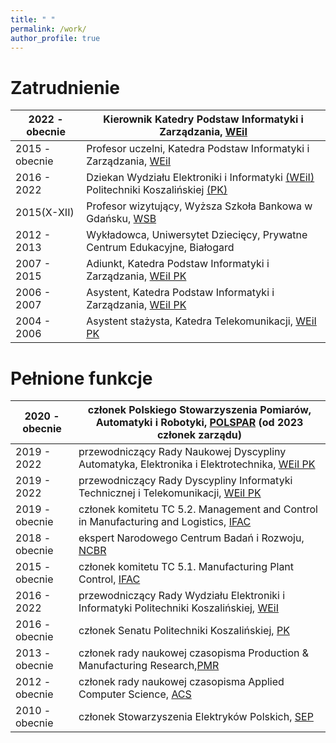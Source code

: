 ```yaml
---
title: " "
permalink: /work/
author_profile: true
---
```


Zatrudnienie 
============

|2022 - obecnie|Kierownik Katedry Podstaw Informatyki i Zarządzania, [WEiI](https://weii.tu.koszalin.pl/) |
|---------------------------|------------------------------------------------------------|
|2015 - obecnie|Profesor uczelni, Katedra Podstaw Informatyki i Zarządzania, [WEiI](https://weii.tu.koszalin.pl/) |
|2016 - 2022   |Dziekan Wydziału Elektroniki i Informatyki [(WEiI)](https://weii.tu.koszalin.pl/) Politechniki Koszalińskiej [(PK)](https://tu.koszalin.pl/)|
|2015(X-XII)   |Profesor wizytujący, Wyższa Szkoła Bankowa w Gdańsku, [WSB](https://www.wsb.pl/gdansk/)| 
|2012 - 2013   |Wykładowca, Uniwersytet Dziecięcy, Prywatne Centrum Edukacyjne, Białogard|
|2007 - 2015   |Adiunkt, Katedra Podstaw Informatyki i Zarządzania, [WEiI PK](https://weii.tu.koszalin.pl/)||
|2006 - 2007   |Asystent, Katedra Podstaw Informatyki i Zarządzania, [WEiI PK](https://weii.tu.koszalin.pl/)|
|2004 - 2006   |Asystent stażysta, Katedra Telekomunikacji, [WEiI PK](https://weii.tu.koszalin.pl/)| 

Pełnione funkcje
================

|2020 - obecnie|członek Polskiego Stowarzyszenia Pomiarów, Automatyki i Robotyki, [POLSPAR](http://www.konsulting.gda.pl/polspar/) (od 2023 członek zarządu)|
|--------------------------------------|------------------------------------------------------------|
|2019 - 2022   |przewodniczący Rady Naukowej Dyscypliny Automatyka, Elektronika i Elektrotechnika, [WEiI PK](https://weii.tu.koszalin.pl/)|
|2019 - 2022   |przewodniczący Rady Dyscypliny Informatyki Technicznej i Telekomunikacji, [WEiI PK](https://weii.tu.koszalin.pl/)|
|2019 - obecnie|członek komitetu TC 5.2. Management and Control in Manufacturing and Logistics, [IFAC](https://tc.ifac-control.org/5/2)|
|2018 - obecnie|ekspert Narodowego Centrum Badań i Rozwoju, [NCBR](https://www.ncbr.gov.pl/)| 
|2015 - obecnie|członek komitetu TC 5.1. Manufacturing Plant Control, [IFAC](https://tc.ifac-control.org/5/1)| 
|2016 - 2022   |przewodniczący Rady Wydziału Elektroniki i Informatyki Politechniki Koszalińskiej, [WEiI](https://weii.tu.koszalin.pl/)| 
|2016 - obecnie|członek Senatu Politechniki Koszalińskiej, [PK](https://tu.koszalin.pl/)|
|2013 - obecnie|członek rady naukowej czasopisma Production & Manufacturing Research,[PMR](https://www.tandfonline.com/toc/tpmr/current)|
|2012 - obecnie|członek rady naukowej czasopisma Applied Computer Science, [ACS](http://www.acs.pollub.pl/)|
|2010 - obecnie|członek Stowarzyszenia Elektryków Polskich, [SEP](http://www.sep.koszalin.pl/)|


